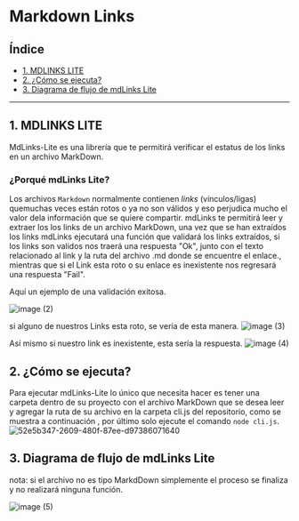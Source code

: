 # Markdown Links

## Índice

* [1. MDLINKS LITE](#1-MDLINKS-LITE)
* [2.  ¿Cómo se ejecuta?](#2-¿Cómo-se-ejecuta?)
* [3. Diagrama de flujo de mdLinks Lite](#3-Diagrama-de-flujo-de-mdLinks-Lite)


***

## 1. MDLINKS LITE
MdLinks-Lite es una librería que te permitirá verificar el estatus de los links en un archivo MarkDown.

### ¿Porqué mdLinks Lite?
Los archivos `Markdown` normalmente contienen _links_ (vínculos/ligas) quemuchas veces están rotos o ya no son válidos y eso perjudica mucho el valor dela información que se quiere compartir.
mdLinks te permitirá leer y extraer los los links de un archivo MarkDown, una vez que se han extraídos los links mdLinks ejecutará una función que validará los links extraídos, si los links son validos nos traerá una respuesta "Ok", junto con el texto relacionado al link y la ruta del archivo .md donde se encuentre el enlace., mientras que si el Link esta roto o su enlace es inexistente nos regresará una respuesta "Fail".

Aquí un ejemplo de una validación exitosa.

![image (2)](https://github.com/MarianaMagallanestb/DEV005-md-links-lite/assets/124655049/8c821eae-814f-43b8-a629-dcd94e07df63)

si alguno de nuestros Links esta roto, se vería de esta manera. 
![image (3)](https://github.com/MarianaMagallanestb/DEV005-md-links-lite/assets/124655049/f68b98ed-100e-4325-869e-f70e229c4604)

Así mismo si nuestro link es inexistente, esta sería la respuesta.
![image (4)](https://github.com/MarianaMagallanestb/DEV005-md-links-lite/assets/124655049/fac674cc-f575-43d8-88a7-b79276db8984)


## 2. ¿Cómo se ejecuta?
Para ejecutar mdLinks-Lite lo único que necesita hacer es tener una carpeta dentro de su proyecto con el archivo MarkDown que se desea leer y agregar la ruta de su archivo en la carpeta cli.js del repositorio, como se muestra a continuación , por último solo ejecute el comando `node cli.js`.
![52e5b347-2609-480f-87ee-d97386071640](https://github.com/MarianaMagallanestb/DEV005-md-links-lite/assets/124655049/ff6b4044-b56d-4aa4-8e29-90c66a809d85)


## 3. Diagrama de flujo de mdLinks Lite
nota: si el archivo no es tipo MarkdDown simplemente el proceso se finaliza y no realizará ninguna función.




![image (5)](https://github.com/MarianaMagallanestb/DEV005-md-links-lite/assets/124655049/3da98df8-6ced-49c9-bc46-511201bfd398)



